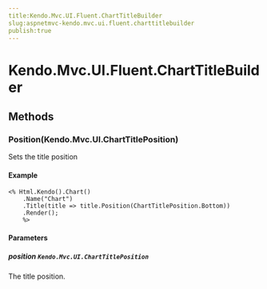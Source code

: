 ```yaml
---
title:Kendo.Mvc.UI.Fluent.ChartTitleBuilder
slug:aspnetmvc-kendo.mvc.ui.fluent.charttitlebuilder
publish:true
---
```


# Kendo.Mvc.UI.Fluent.ChartTitleBuilder

## Methods

### Position(Kendo.Mvc.UI.ChartTitlePosition)
Sets the title position

#### Example
    <% Html.Kendo().Chart()
        .Name("Chart")
        .Title(title => title.Position(ChartTitlePosition.Bottom))
        .Render();
        %>

#### Parameters

##### position `Kendo.Mvc.UI.ChartTitlePosition`
The title position.